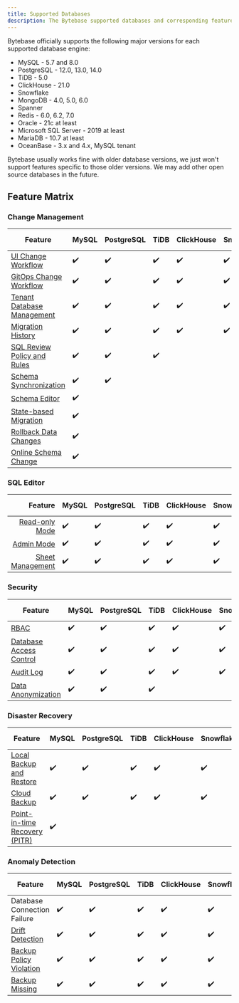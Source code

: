 ```yaml
---
title: Supported Databases
description: The Bytebase supported databases and corresponding feature matrix
---
```


Bytebase officially supports the following major versions for each supported database engine:

- MySQL - 5.7 and 8.0
- PostgreSQL - 12.0, 13.0, 14.0
- TiDB - 5.0
- ClickHouse - 21.0
- Snowflake
- MongoDB - 4.0, 5.0, 6.0
- Spanner
- Redis - 6.0, 6.2, 7.0
- Oracle - 21c at least
- Microsoft SQL Server - 2019 at least
- MariaDB - 10.7 at least
- OceanBase - 3.x and 4.x, MySQL tenant

Bytebase usually works fine with older database versions, we just won't support features specific to those older versions. We may add other open source databases in the future.

## Feature Matrix

### Change Management

| Feature                                                                         | MySQL | PostgreSQL | TiDB | ClickHouse | Snowflake | MongoDB | Spanner | Redis | Oracle | SQL Server | MariaDB | OceanBase |
| ------------------------------------------------------------------------------- | ----- | ---------- | ---- | ---------- | --------- | ------- | ------- | ----- | ------ | ---------- | ------- | --------- |
| [UI Change Workflow](/docs/change-database/change-workflow)                     | ✔️    | ✔️         | ✔️   | ✔️         | ✔️        | ✔️      | ✔️      | ✔️    | ✔️     | ✔️         | ✔️      | ✔️        |
| [GitOps Change Workflow](/docs/vcs-integration/overview)                        | ✔️    | ✔️         | ✔️   | ✔️         | ✔️        | ✔️      | ✔️      | ✔️    | ✔️     | ✔️         | ✔️      | ✔️        |
| [Tenant Database Management](/docs/change-database/batch-change)                | ✔️    | ✔️         | ✔️   | ✔️         | ✔️        | ✔️      | ✔️      | ✔️    | ✔️     | ✔️         | ✔️      | ✔️        |
| [Migration History](/docs/change-database/migration-history)                    | ✔️    | ✔️         | ✔️   | ✔️         | ✔️        | ✔️      | ✔️      | ✔️    | ✔️     | ✔️         | ✔️      | ✔️        |
| [SQL Review Policy and Rules](/docs/sql-review/review-policy/overview)          | ✔️    | ✔️         | ✔️   |            |           |         |         |       |        |            |         |           |
| [Schema Synchronization](/docs/change-database/synchronize-schema)              | ✔️    | ✔️         |      |            |           |         |         |       |        |            |         |           |
| [Schema Editor](/docs/change-database/schema-editor)                            | ✔️    |            |      |            |           |         |         |       |        |            |         |           |
| [State-based Migration](/docs/change-database/state-based-migration)            | ✔️    |            |      |            |           |         |         |       |        |            |         |           |
| [Rollback Data Changes](/docs/change-database/rollback-data-changes)            | ✔️    |            |      |            |           |         |         |       |        |            |         |           |
| [Online Schema Change](/docs/change-database/online-schema-migration-for-mysql) | ✔️    |            |      |            |           |         |         |       |        |            |         |           |

### SQL Editor

|                                                 Feature | MySQL | PostgreSQL | TiDB | ClickHouse | Snowflake | MongoDB | Spanner | Redis | Oracle | SQL Server | MariaDB | OceanBase |
| ------------------------------------------------------: | ----- | ---------- | ---- | ---------- | --------- | ------- | ------- | ----- | ------ | ---------- | ------- | --------- |
|          [Read-only Mode](/docs/sql-editor/run-queries) | ✔️    | ✔️         | ✔️   | ✔️         | ✔️        |         | ✔️      |       | ✔️     | ✔️         | ✔️      | ✔️        |
|               [Admin Mode](/docs/sql-editor/admin-mode) | ✔️    | ✔️         | ✔️   | ✔️         | ✔️        | ✔️      | ✔️      | ✔️    | ✔️     | ✔️         | ✔️      | ✔️        |
| [Sheet Management](/docs/sql-editor/manage-sql-scripts) | ✔️    | ✔️         | ✔️   | ✔️         | ✔️        | ✔️      | ✔️      | ✔️    | ✔️     | ✔️         | ✔️      | ✔️        |

### Security

| Feature                                                           | MySQL | PostgreSQL | TiDB | ClickHouse | Snowflake | MongoDB | Spanner | Redis | Oracle | SQL Server | MariaDB | OceanBase |
| ----------------------------------------------------------------- | ----- | ---------- | ---- | ---------- | --------- | ------- | ------- | ----- | ------ | ---------- | ------- | --------- |
| [RBAC](/docs/concepts/roles-and-permissions)                      | ✔️    | ✔️         | ✔️   | ✔️         | ✔️        | ✔️      | ✔️      | ✔️    | ✔️     | ✔️         | ✔️      | ✔️        |
| [Database Access Control](/docs/security/database-access-control) | ✔️    | ✔️         | ✔️   | ✔️         | ✔️        | ✔️      | ✔️      | ✔️    | ✔️     | ✔️         | ✔️      | ✔️        |
| [Audit Log](/docs/security/audit-log)                             | ✔️    | ✔️         | ✔️   | ✔️         | ✔️        | ✔️      | ✔️      | ✔️    | ✔️     | ✔️         | ✔️      | ✔️        |
| [Data Anonymization](/docs/security/anonymize-data)               | ✔️    | ✔️         | ✔️   |            |           |         |         |       |        |            | ✔️      | ✔️        |

### Disaster Recovery

| Feature                                                                                   | MySQL | PostgreSQL | TiDB | ClickHouse | Snowflake | MongoDB | Spanner | Redis | Oracle | SQL Server | MariaDB | OceanBase |
| ----------------------------------------------------------------------------------------- | ----- | ---------- | ---- | ---------- | --------- | ------- | ------- | ----- | ------ | ---------- | ------- | --------- |
| [Local Backup and Restore](/docs/disaster-recovery/backup)                                | ✔️    | ✔️         | ✔️   | ✔️         | ✔️        |         |         |       |        |            |         |           |
| [Cloud Backup](/docs/disaster-recovery/backup-restore-database/backup/#cloud-storage)     | ✔️    | ✔️         | ✔️   | ✔️         | ✔️        |         |         |       |        |            |         |           |
| [Point-in-time Recovery (PITR)](/docs/disaster-recovery/point-in-time-recovery-for-mysql) | ✔️    |            |      |            |           |         |         |       |        |            |         |           |

### Anomaly Detection

| Feature                                                                                   | MySQL | PostgreSQL | TiDB | ClickHouse | Snowflake | MongoDB | Spanner | Redis | Oracle | SQL Server | MariaDB | OceanBase |
| ----------------------------------------------------------------------------------------- | ----- | ---------- | ---- | ---------- | --------- | ------- | ------- | ----- | ------ | ---------- | ------- | --------- |
| Database Connection Failure                                                               | ✔️    | ✔️         | ✔️   | ✔️         | ✔️        | ✔️      | ✔️      | ✔️    | ✔️     | ✔️         | ✔️      | ✔️        |
| [Drift Detection](/docs/anomaly-detection/drift-detection)                                | ✔️    | ✔️         | ✔️   | ✔️         | ✔️        |         | ✔️      |       |        |            |         |           |
| [Backup Policy Violation](/docs/administration/environment-policy/backup-schedule-policy) | ✔️    | ✔️         | ✔️   | ✔️         | ✔️        |         |         |       |        |            |         |           |
| [Backup Missing](/docs/disaster-recovery/backup-restore-database/backup)                  | ✔️    | ✔️         | ✔️   | ✔️         | ✔️        |         |         |       |        |            |         |           |
